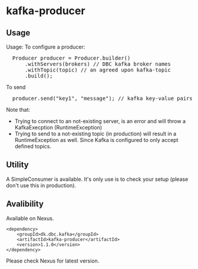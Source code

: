 # kafka-producer

## Usage

Usage:
To configure a producer:
<pre>
  Producer producer = Producer.builder()
      .withServers(brokers) // DBC kafka broker names
      .withTopic(topic) // an agreed upon kafka-topic
      .build();
</pre>
To send
<pre>
  producer.send("key1", "message"); // kafka key-value pairs, where value will most likely be JSON.
</pre>
Note that:
 <ul>
     <li>Trying to connect to an not-existing server, is an error and will throw a KafkaExecption (RuntimeException)</li>
     <li>Trying to send to a not-existing topic (in production) will result in a RuntimeException as well. Since Kafka is configured to only accept defined topics.</li>
 </ul>

## Utility

A SimpleConsumer is available. It's only use is to check your setup (please don't use this in production).

## Avalibility 
Available on Nexus.


    <dependency>
        <groupId>dk.dbc.kafka</groupId>
        <artifactId>kafka-producer</artifactId>
        <version>1.1.0</version>
    </dependency>

Please check Nexus for latest version.
